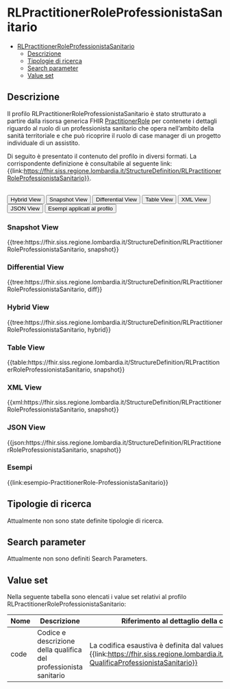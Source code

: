 # RLPractitionerRoleProfessionistaSanitario

- [RLPractitionerRoleProfessionistaSanitario](#rlpractitionerroleprofessionistasanitario)
  - [Descrizione](#descrizione)
  - [Tipologie di ricerca](#tipologie-di-ricerca)
  - [Search parameter](#search-parameter)
  - [Value set](#value-set)

## Descrizione

Il profilo RLPractitionerRoleProfessionistaSanitario è stato strutturato a partire dalla risorsa generica FHIR [PractitionerRole](http://hl7.org/fhir/R4/practitionerrole.html) per contenete i dettagli riguardo al ruolo di un professionista sanitario che opera nell’ambito della sanità territoriale e che può ricoprire il ruolo di case manager di un progetto individuale di un assistito.

Di seguito è presentato il contenuto del profilo in diversi formati. La corrispondente definizione è consultabile al seguente link: {{link:https://fhir.siss.regione.lombardia.it/StructureDefinition/RLPractitionerRoleProfessionistaSanitario}}.

<br>
<div class="tab">
  <button class="tablinks active" onclick="openTab(event, 'Hybrid View')">Hybrid View</button>
  <button class="tablinks" onclick="openTab(event, 'Snapshot View')">Snapshot View</button>
  <button class="tablinks" onclick="openTab(event, 'Differential View')">Differential View</button>
  <button class="tablinks" onclick="openTab(event, 'Table View')">Table View</button>
  <button class="tablinks" onclick="openTab(event, 'XML View')">XML View</button>
  <button class="tablinks" onclick="openTab(event, 'JSON View')">JSON View</button>
  <button class="tablinks" onclick="openTab(event, 'Esempi')">Esempi applicati al profilo</button>
</div>

<div id="Snapshot View" class="tabcontent">
  <h3>Snapshot View</h3>
{{tree:https://fhir.siss.regione.lombardia.it/StructureDefinition/RLPractitionerRoleProfessionistaSanitario, snapshot}}
</div>

<div id="Differential View" class="tabcontent">
  <h3>Differential View</h3>
{{tree:https://fhir.siss.regione.lombardia.it/StructureDefinition/RLPractitionerRoleProfessionistaSanitario, diff}}
</div>

<div id="Hybrid View" class="tabcontent"  style="display:block">
  <h3>Hybrid View</h3>
{{tree:https://fhir.siss.regione.lombardia.it/StructureDefinition/RLPractitionerRoleProfessionistaSanitario, hybrid}}
</div>

<div id="Table View" class="tabcontent">
  <h3>Table View</h3>
{{table:https://fhir.siss.regione.lombardia.it/StructureDefinition/RLPractitionerRoleProfessionistaSanitario, snapshot}}
</div>

<div id="XML View" class="tabcontent">
  <h3>XML View</h3>
{{xml:https://fhir.siss.regione.lombardia.it/StructureDefinition/RLPractitionerRoleProfessionistaSanitario, snapshot}}
</div>

<div id="JSON View" class="tabcontent">
  <h3>JSON View</h3>
{{json:https://fhir.siss.regione.lombardia.it/StructureDefinition/RLPractitionerRoleProfessionistaSanitario, snapshot}}
</div>

<div id="Esempi" class="tabcontent">
  <h3>Esempi</h3>
  {{link:esempio-PractitionerRole-ProfessionistaSanitario}}
<br>
</div>

<!-- ===================================================FINE SEZIONE=================================================== -->

## Tipologie di ricerca
Attualmente non sono state definite tipologie di ricerca.

<!-- ===================================================FINE SEZIONE=================================================== -->

## Search parameter
Attualmente non sono definiti Search Parameters.

<!-- ===================================================FINE SEZIONE=================================================== -->

## Value set
Nella seguente tabella sono elencati i value set relativi al profilo RLPractitionerRoleProfessionistaSanitario:

| Nome | Descrizione | Riferimento al dettaglio della codifica |
|---|---|---|
| code | Codice e descrizione della qualifica del professionista sanitario | La codifica esaustiva è definita dal valueset {{link:https://fhir.siss.regione.lombardia.it/ValueSet/SGDT-QualificaProfessionistaSanitario}} |

